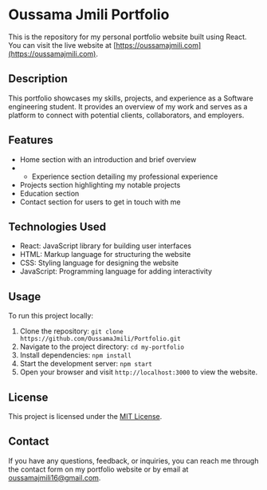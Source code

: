 # Oussama Jmili Portfolio

This is the repository for my personal portfolio website built using React. You can visit the live website at [https://oussamajmili.com](https://oussamajmili.com).

## Description

This portfolio showcases my skills, projects, and experience as a Software engineering student. It provides an overview of my work and serves as a platform to connect with potential clients, collaborators, and employers.

## Features

- Home section with an introduction and brief overview
- - Experience section detailing my professional experience
- Projects section highlighting my notable projects
- Education section
- Contact section for users to get in touch with me

## Technologies Used

- React: JavaScript library for building user interfaces
- HTML: Markup language for structuring the website
- CSS: Styling language for designing the website
- JavaScript: Programming language for adding interactivity

## Usage

To run this project locally:

1. Clone the repository: `git clone https://github.com/OussamaJmili/Portfolio.git`
2. Navigate to the project directory: `cd my-portfolio`
3. Install dependencies: `npm install`
4. Start the development server: `npm start`
5. Open your browser and visit `http://localhost:3000` to view the website.


## License

This project is licensed under the [MIT License](LICENSE).

## Contact

If you have any questions, feedback, or inquiries, you can reach me through the contact form on my portfolio website or by email at [oussamajmili16@gmail.com](mailto:oussamajmili16@gmail.com).
